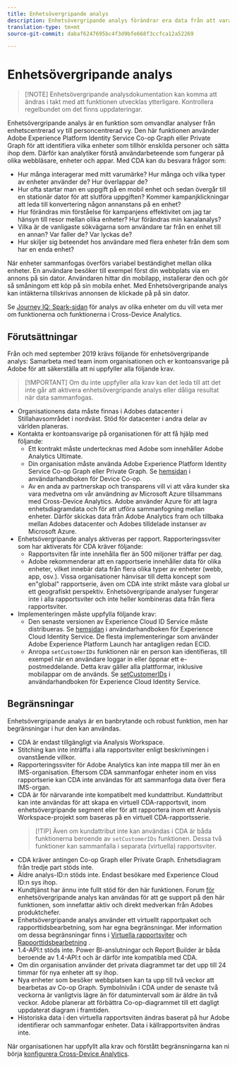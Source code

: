 ```yaml
---
title: Enhetsövergripande analys
description: Enhetsövergripande analys förändrar era data från att vara enhetsfokuserade till personfokuserade genom att sammanfoga enhetsdata.
translation-type: tm+mt
source-git-commit: dabaf6247695bc4f3d9bfe668f3ccfca12a52269

---
```



# Enhetsövergripande analys

>[!NOTE] Enhetsövergripande analysdokumentation kan komma att ändras i takt med att funktionen utvecklas ytterligare. Kontrollera regelbundet om det finns uppdateringar.

Enhetsövergripande analys är en funktion som omvandlar analyser från enhetscentrerad vy till personcentrerad vy. Den här funktionen använder Adobe Experience Platform Identity Service Co-op Graph eller Private Graph för att identifiera vilka enheter som tillhör enskilda personer och sätta ihop dem. Därför kan analytiker förstå användarbeteende som fungerar på olika webbläsare, enheter och appar. Med CDA kan du besvara frågor som:

* Hur många interagerar med mitt varumärke? Hur många och vilka typer av enheter använder de? Hur överlappar de?
* Hur ofta startar man en uppgift på en mobil enhet och sedan övergår till en stationär dator för att slutföra uppgiften? Kommer kampanjklickningar att leda till konvertering någon annanstans på en enhet?
* Hur förändras min förståelse för kampanjens effektivitet om jag tar hänsyn till resor mellan olika enheter? Hur förändras min kanalanalys?
* Vilka är de vanligaste sökvägarna som användare tar från en enhet till en annan? Var faller de? Var lyckas de?
* Hur skiljer sig beteendet hos användare med flera enheter från dem som har en enda enhet?

När enheter sammanfogas överförs variabel beständighet mellan olika enheter. En användare besöker till exempel först din webbplats via en annons på sin dator. Användaren hittar din mobilapp, installerar den och gör så småningom ett köp på sin mobila enhet. Med Enhetsövergripande analys kan intäkterna tillskrivas annonsen de klickade på på sin dator.

Se [Journey IQ: Spark-sidan](http://adobe.ly/aacda) för analys av olika enheter om du vill veta mer om funktionerna och funktionerna i Cross-Device Analytics.

## Förutsättningar

Från och med september 2019 krävs följande för enhetsövergripande analys: Samarbeta med team inom organisationen och er kontoansvarige på Adobe för att säkerställa att ni uppfyller alla följande krav.

>[!IMPORTANT] Om du inte uppfyller alla krav kan det leda till att det inte går att aktivera enhetsövergripande analys eller dåliga resultat när data sammanfogas.

* Organisationens data måste finnas i Adobes datacenter i Stillahavsområdet i nordväst. Stöd för datacenter i andra delar av världen planeras.
* Kontakta er kontoansvarige på organisationen för att få hjälp med följande:
   * Ett kontrakt måste undertecknas med Adobe som innehåller Adobe Analytics Ultimate.
   * Din organisation måste använda Adobe Experience Platform Identity Service Co-op Graph eller Private Graph. Se [hemsidan](https://docs.adobe.com/content/help/en/device-co-op/using/home.html) i användarhandboken för Device Co-op.
   * Av en anda av partnerskap och transparens vill vi att våra kunder ska vara medvetna om vår användning av Microsoft Azure tillsammans med Cross-Device Analytics. Adobe använder Azure för att lagra enhetsdiagramdata och för att utföra sammanfogning mellan enheter. Därför skickas data från Adobe Analytics fram och tillbaka mellan Adobes datacenter och Adobes tilldelade instanser av Microsoft Azure.
* Enhetsövergripande analys aktiveras per rapport. Rapporteringssviter som har aktiverats för CDA kräver följande:
   * Rapportsviten får inte innehålla fler än 500 miljoner träffar per dag.
   * Adobe rekommenderar att en rapportserie innehåller data för olika enheter, vilket innebär data från flera olika typer av enheter (webb, app, osv.). Vissa organisationer hänvisar till detta koncept som en&quot;global&quot; rapportserie, även om CDA inte strikt måste vara global ur ett geografiskt perspektiv. Enhetsövergripande analyser fungerar inte i alla rapportsviter och inte heller kombineras data från flera rapportsviter.
* Implementeringen måste uppfylla följande krav:
   * Den senaste versionen av Experience Cloud ID Service måste distribueras. Se [hemsidan](https://docs.adobe.com/content/help/en/id-service/using/home.html) i användarhandboken för Experience Cloud Identity Service. De flesta implementeringar som använder Adobe Experience Platform Launch har antagligen redan ECID.
   * Anropa `setCustomerIDs` funktionen när en person kan identifieras, till exempel när en användare loggar in eller öppnar ett e-postmeddelande. Detta krav gäller alla plattformar, inklusive mobilappar om de används. Se [setCustomerIDs](https://docs.adobe.com/content/help/en/id-service/using/id-service-api/methods/setcustomerids.html) i användarhandboken för Experience Cloud Identity Service.

## Begränsningar

Enhetsövergripande analys är en banbrytande och robust funktion, men har begränsningar i hur den kan användas.

* CDA är endast tillgängligt via Analysis Workspace.
* Stitching kan inte inträffa i alla rapportsviter enligt beskrivningen i ovanstående villkor.
* Rapporteringssviter för Adobe Analytics kan inte mappa till mer än en IMS-organisation. Eftersom CDA sammanfogar enheter inom en viss rapportserie kan CDA inte användas för att sammanfoga data över flera IMS-organ.
* CDA är för närvarande inte kompatibelt med kundattribut. Kundattribut kan inte användas för att skapa en virtuell CDA-rapportsvit, inom enhetsövergripande segment eller för att rapportera inom ett Analysis Workspace-projekt som baseras på en virtuell CDA-rapportsserie.
   > [!TIP] Även om kundattribut inte kan användas i CDA är båda funktionerna beroende av `setCustomerIDs` funktionen. Dessa två funktioner kan sammanfalla i separata (virtuella) rapportsviter.
* CDA kräver antingen Co-op Graph eller Private Graph. Enhetsdiagram från tredje part stöds inte.
* Äldre analys-ID:n stöds inte. Endast besökare med Experience Cloud ID:n sys ihop.
* Kundtjänst har ännu inte fullt stöd för den här funktionen. Forum [för](https://forums.adobe.com/community/experience-cloud/analytics-cloud/analytics/cross-device-analytics/overview) enhetsövergripande analys kan användas för att ge support på den här funktionen, som innefattar aktiv och direkt medverkan från Adobes produktchefer.
* Enhetsövergripande analys använder ett virtuellt rapportpaket och rapporttidsbearbetning, som har egna begränsningar. Mer information om dessa begränsningar finns i [Virtuella rapportsviter](../vrs/vrs-about.md) och [Rapporttidsbearbetning](../vrs/vrs-report-time-processing.md) .
* 1.4-API:t stöds inte. Power BI-anslutningar och Report Builder är båda beroende av 1.4-API:t och är därför inte kompatibla med CDA.
* Om din organisation använder det privata diagrammet tar det upp till 24 timmar för nya enheter att sy ihop.
* Nya enheter som besöker webbplatsen kan ta upp till två veckor att bearbetas av Co-op Graph. Symbolnivån i CDA under de senaste två veckorna är vanligtvis lägre än för datumintervall som är äldre än två veckor. Adobe planerar att förbättra Co-op-diagrammet till ett dagligt uppdaterat diagram i framtiden.
* Historiska data i den virtuella rapportsviten ändras baserat på hur Adobe identifierar och sammanfogar enheter. Data i källrapportsviten ändras inte.

När organisationen har uppfyllt alla krav och förstått begränsningarna kan ni börja [konfigurera Cross-Device Analytics](cda-setup.md).
